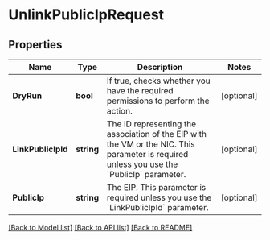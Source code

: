 # UnlinkPublicIpRequest

## Properties

Name | Type | Description | Notes
------------ | ------------- | ------------- | -------------
**DryRun** | **bool** | If true, checks whether you have the required permissions to perform the action. | [optional] 
**LinkPublicIpId** | **string** | The ID representing the association of the EIP with the VM or the NIC. This parameter is required unless you use the &#x60;PublicIp&#x60; parameter. | [optional] 
**PublicIp** | **string** | The EIP. This parameter is required unless you use the &#x60;LinkPublicIpId&#x60; parameter. | [optional] 

[[Back to Model list]](../README.md#documentation-for-models) [[Back to API list]](../README.md#documentation-for-api-endpoints) [[Back to README]](../README.md)


